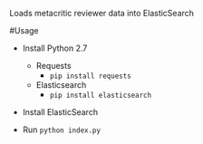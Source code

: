 Loads metacritic reviewer data into ElasticSearch

#Usage

- Install Python 2.7
	- Requests
		- `pip install requests`
	- Elasticsearch
		- `pip install elasticsearch`

- Install ElasticSearch

- Run `python index.py`



